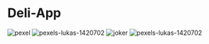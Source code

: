 # Deli-App

![pexel](https://github.com/Moha2001hassan/Deli-App/assets/108886682/7c380499-25ec-41ea-9597-2ce1dd362ce9) ![pexels-lukas-1420702](https://github.com/Moha2001hassan/Deli-App/assets/108886682/39e74cc3-e072-4b2c-a0d8-8d556ab78df0)
![joker](https://github.com/Moha2001hassan/Deli-App/assets/108886682/a790a0a4-7558-4820-b7ea-da3e9df6aced)
![pexels-lukas-1420702](https://github.com/Moha2001hassan/Deli-App/assets/108886682/39e74cc3-e072-4b2c-a0d8-8d556ab78df0)
